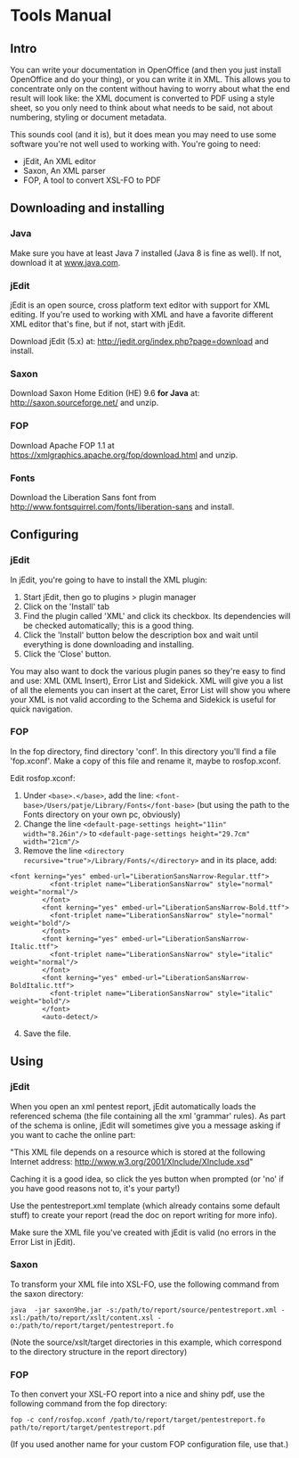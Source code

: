 # Tools Manual

## Intro

You can write your documentation in OpenOffice (and then you just install OpenOffice and do your thing), or you can write it in XML. This allows you to concentrate only on the content without having to worry about what the end result will look like: the XML document is converted to PDF using a style sheet, so you only need to think about what needs to be said, not about numbering, styling or document metadata.

This sounds cool (and it is), but it does mean you may need to use some software you're not well used to working with. You're going to need:

- jEdit, An XML editor
- Saxon, An XML parser
- FOP, A tool to convert XSL-FO to PDF

## Downloading and installing

### Java

Make sure you have at least Java 7 installed (Java 8 is fine as well). If not, download it at www.java.com.

### jEdit

jEdit is an open source, cross platform text editor with support for XML editing. If you're used to working with XML and have a favorite different XML editor that's fine, but if not, start with jEdit.

Download jEdit (5.x) at: http://jedit.org/index.php?page=download and install.

### Saxon

Download Saxon Home Edition (HE) 9.6 **for Java** at: http://saxon.sourceforge.net/ and unzip.

### FOP

Download Apache FOP 1.1 at https://xmlgraphics.apache.org/fop/download.html and unzip.

### Fonts

Download the Liberation Sans font from http://www.fontsquirrel.com/fonts/liberation-sans and install.


## Configuring

### jEdit

In jEdit, you're going to have to install the XML plugin: 

1. Start jEdit, then go to plugins > plugin manager
2. Click on the 'Install' tab
3. Find the plugin called 'XML' and click its checkbox. Its dependencies will be checked automatically; this is a good thing.
5. Click the 'Install' button below the description box and wait until everything is done downloading and installing.
6. Click the 'Close' button.

You may also want to dock the various plugin panes so they're easy to find and use: XML (XML Insert), Error List and Sidekick. XML will give you a list of all the elements you can insert at the caret, Error List will show you where your XML is not valid according to the Schema and Sidekick is useful for quick navigation.

### FOP

In the fop directory, find directory 'conf'. In this directory you'll find a file 'fop.xconf'. Make a copy of this file and rename it, maybe to rosfop.xconf.

Edit rosfop.xconf:

1. Under `<base>.</base>`, add the line: `<font-base>/Users/patje/Library/Fonts</font-base>` (but using the path to the Fonts directory on your own pc, obviously)
2. Change the line `<default-page-settings height="11in" width="8.26in"/>` to `<default-page-settings height="29.7cm" width="21cm"/>`
3. Remove the line `<directory recursive="true">/Library/Fonts/</directory>` and in its place, add:
```
<font kerning="yes" embed-url="LiberationSansNarrow-Regular.ttf">
          <font-triplet name="LiberationSansNarrow" style="normal" weight="normal"/>
        </font>
        <font kerning="yes" embed-url="LiberationSansNarrow-Bold.ttf">
          <font-triplet name="LiberationSansNarrow" style="normal" weight="bold"/>
        </font>
        <font kerning="yes" embed-url="LiberationSansNarrow-Italic.ttf">
          <font-triplet name="LiberationSansNarrow" style="italic" weight="normal"/>
        </font>
        <font kerning="yes" embed-url="LiberationSansNarrow-BoldItalic.ttf">
          <font-triplet name="LiberationSansNarrow" style="italic" weight="bold"/>
        </font>
        <auto-detect/>
```
4. Save the file.

## Using

### jEdit

When you open an xml pentest report, jEdit automatically loads the referenced schema (the file containing all the xml 'grammar' rules). As part of the schema is online, jEdit will sometimes give you a message asking if you want to cache the online part:

"This XML file depends on a resource which is stored at the following Internet address: http://www.w3.org/2001/XInclude/XInclude.xsd"

Caching it is a good idea, so click the yes button when prompted (or 'no' if you have good reasons not to, it's your party!)

Use the pentestreport.xml template (which already contains some default stuff) to create your report (read the doc on report writing for more info).

Make sure the XML file you've created with jEdit is valid (no errors in the Error List in jEdit).

### Saxon

To transform your XML file into XSL-FO, use the following command from the saxon directory:

```java  -jar saxon9he.jar -s:/path/to/report/source/pentestreport.xml -xsl:/path/to/report/xslt/content.xsl -o:/path/to/report/target/pentestreport.fo```

(Note the source/xslt/target directories in this example, which correspond to the directory structure in the report directory)

### FOP

To then convert your XSL-FO report into a nice and shiny pdf, use the following command from the fop directory:

```fop -c conf/rosfop.xconf /path/to/report/target/pentestreport.fo path/to/report/target/pentestreport.pdf```

(If you used another name for your custom FOP configuration file, use that.)

